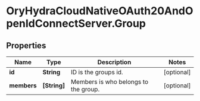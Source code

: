 # OryHydraCloudNativeOAuth20AndOpenIdConnectServer.Group

## Properties
Name | Type | Description | Notes
------------ | ------------- | ------------- | -------------
**id** | **String** | ID is the groups id. | [optional] 
**members** | **[String]** | Members is who belongs to the group. | [optional] 


